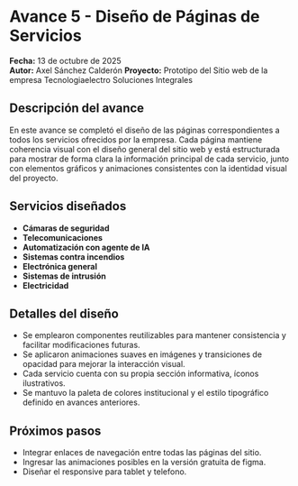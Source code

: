 # Avance 5 - Diseño de Páginas de Servicios

**Fecha:** 13 de octubre de 2025  
**Autor:** Axel Sánchez Calderón
**Proyecto:** Prototipo del Sitio web de la empresa Tecnologiaelectro Soluciones Integrales

## Descripción del avance
En este avance se completó el diseño de las páginas correspondientes a todos los servicios ofrecidos por la empresa. Cada página mantiene coherencia visual con el diseño general del sitio web y está estructurada para mostrar de forma clara la información principal de cada servicio, junto con elementos gráficos y animaciones consistentes con la identidad visual del proyecto.

## Servicios diseñados
- **Cámaras de seguridad**
- **Telecomunicaciones**
- **Automatización con agente de IA**
- **Sistemas contra incendios**
- **Electrónica general**
- **Sistemas de intrusión**
- **Electricidad**

## Detalles del diseño
- Se emplearon componentes reutilizables para mantener consistencia y facilitar modificaciones futuras.  
- Se aplicaron animaciones suaves en imágenes y transiciones de opacidad para mejorar la interacción visual.  
- Cada servicio cuenta con su propia sección informativa, íconos ilustrativos.
- Se mantuvo la paleta de colores institucional y el estilo tipográfico definido en avances anteriores.

## Próximos pasos
- Integrar enlaces de navegación entre todas las páginas del sitio.  
- Ingresar las animaciones posibles en la versión gratuita de figma.
- Diseñar el responsive para tablet y telefono.

